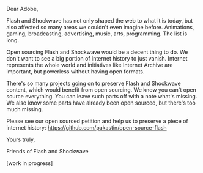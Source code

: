 Dear Adobe,

Flash and Shockwave has not only shaped the web to what it is today, but also affected so many areas we couldn't even imagine before. Animations, gaming, broadcasting, advertising, music, arts, programming. The list is long.

Open sourcing Flash and Shockwave would be a decent thing to do. We don't want to see a big portion of internet history to just vanish. Internet represents the whole world and initiatives like Internet Archive are important, but powerless without having open formats.

There's so many projects going on to preserve Flash and Shockwave content, which would benefit from open sourcing.
We know you can't open source everything. You can leave such parts off with a note what's missing. We also know some parts have already been open sourced, but there's too much missing.

Please see our open sourced petition and help us to preserve a piece of internet history:
https://github.com/pakastin/open-source-flash

Yours truly,

Friends of Flash and Shockwave

[work in progress]
